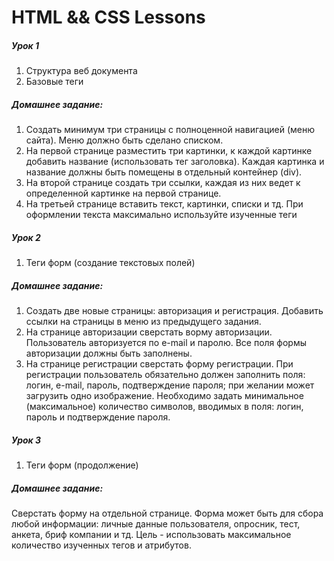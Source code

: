 # HTML && CSS Lessons
##### Урок 1
1. Структура веб документа
2. Базовые теги
##### Домашнее задание:
1. Создать минимум три страницы с полноценной навигацией (меню сайта). 
Меню должно быть сделано списком.
2. На первой странице разместить три картинки, к каждой картинке добавить название (использовать тег заголовка). 
Каждая картинка и название должны быть помещены в отдельный контейнер (div).
3. На второй странице создать три ссылки, каждая из них ведет к определенной картинке на первой странице.
4. На третьей странице вставить текст, картинки, списки и тд. 
При оформлении текста максимально используйте изученные теги
##### Урок 2
1. Теги форм (создание текстовых полей)
##### Домашнее задание:
1. Создать две новые страницы: авторизация и регистрация. Добавить ссылки на страницы в меню из предыдущего задания.
2. На странице авторизации сверстать ворму авторизации. Пользователь авторизуется по e-mail и паролю. Все поля формы авторизации должны быть заполнены.
3. На странице регистрации сверстать форму регистрации. При регистрации пользователь обязательно должен заполнить поля: логин, e-mail, пароль, подтверждение пароля; при желании может загрузить одно изображение. Необходимо задать минимальное (максимальное) количество символов, вводимых в поля: логин, пароль и подтверждение пароля.
##### Урок 3
1. Теги форм (продолжение)
##### Домашнее задание:
Сверстать форму на отдельной странице. Форма может быть для сбора любой информации: личные данные пользователя, опросник, тест, анкета, бриф компании и тд. Цель - использовать максимальное количество изученных тегов и атрибутов.
